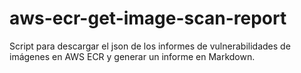# aws-ecr-get-image-scan-report
Script para descargar el json de los informes de vulnerabilidades de imágenes en AWS ECR y generar un informe en Markdown.
